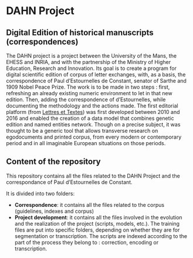 # DAHN Project

## Digital Edition of historical manuscripts (correspondences)

The DAHN project is a project between the University of the Mans, the EHESS and INRIA, and with the partnership of the Ministry
                        of Higher Education, Research and Innovation. Its goal is to create a program for digital scientific edition of corpus of
                        letter exchanges, with, as a basis, the correspondence of Paul d’Estournelles de Constant, senator of Sarthe and 1909 Nobel
                        Peace Prize. The work is to be made in two steps : first, refreshing an already existing numeric environment to let in that
                        new edition. Then, adding the correspondence of d’Estournelles, while documenting the methodology and the actions made. The
                        first editorial platform (from [Lettres et Textes](https://www.berliner-intellektuelle.eu)) was first
                        developed between 2010 and 2016 and enabled the creation of a data model that combines genetic edition and named entities
                        network. Though on a precise subject, it was thought to be a generic tool that allows transverse research on egodocuments and
                        printed corpus, from every modern or contemporary period and in all imaginable European situations on those periods.

## Content of the repository

This repository contains all the files related to the DAHN Project and the correspondance of Paul d’Estournelles de Constant.

It is divided into two folders:
- **Correspondence**: it contains all the files related to the corpus (guidelines, indexes and corpus)
- **Project development**: it contains all the files involved in the evolution and the realization of the project (scripts, models, etc.). The training files are put into specific folders, depending on whether they are for segmentation or transcription. The scripts are indexed according to the part of the process they belong to : correction, encoding or transcription.